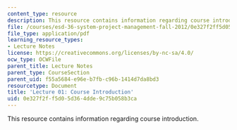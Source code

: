 ```yaml
---
content_type: resource
description: This resource contains information regarding course introduction.
file: /courses/esd-36-system-project-management-fall-2012/0e327f2ff5d05d364dde9c75b058b3ca_MITESD_36F12_Lec01.pdf
file_type: application/pdf
learning_resource_types:
- Lecture Notes
license: https://creativecommons.org/licenses/by-nc-sa/4.0/
ocw_type: OCWFile
parent_title: Lecture Notes
parent_type: CourseSection
parent_uid: f55a5684-e96e-b7fb-c96b-1414d7da8bd3
resourcetype: Document
title: 'Lecture 01: Course Introduction'
uid: 0e327f2f-f5d0-5d36-4dde-9c75b058b3ca
---
```

This resource contains information regarding course introduction.
